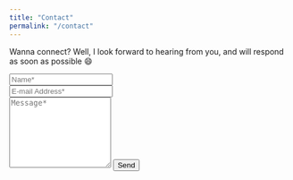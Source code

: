 ```yaml
---
title: "Contact"
permalink: "/contact"
---
```


<form action="https://formspree.io/{{site.email}}" method="POST">    
<p class="mb-4">Wanna connect? Well, I look forward to hearing from you, and will respond as soon as possible 😄</p>
<div class="form-group row">
<div class="col-md-6">
<input class="form-control mb-3" type="text" name="name" placeholder="Name*" required>
</div>
<div class="col-md-6">
<input class="form-control" type="email" name="_replyto" placeholder="E-mail Address*" required>
</div>
</div>
<textarea rows="8" class="form-control mb-3" name="message" placeholder="Message*" required></textarea>    
<input class="btn btn-salmon" type="submit" value="Send">
</form>